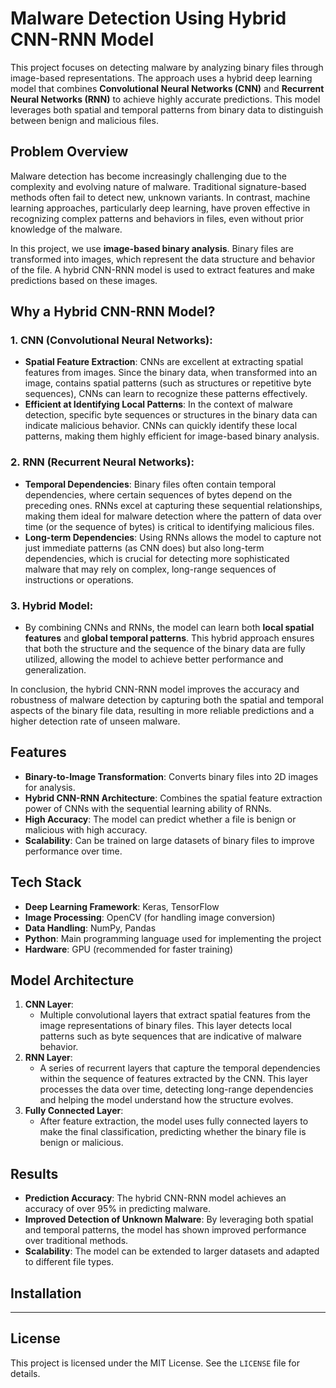 Malware Detection Using Hybrid CNN-RNN Model
============================================

This project focuses on detecting malware by analyzing binary files through image-based representations. The approach uses a hybrid deep learning model that combines **Convolutional Neural Networks (CNN)** and **Recurrent Neural Networks (RNN)** to achieve highly accurate predictions. This model leverages both spatial and temporal patterns from binary data to distinguish between benign and malicious files.

Problem Overview
----------------

Malware detection has become increasingly challenging due to the complexity and evolving nature of malware. Traditional signature-based methods often fail to detect new, unknown variants. In contrast, machine learning approaches, particularly deep learning, have proven effective in recognizing complex patterns and behaviors in files, even without prior knowledge of the malware.

In this project, we use **image-based binary analysis**. Binary files are transformed into images, which represent the data structure and behavior of the file. A hybrid CNN-RNN model is used to extract features and make predictions based on these images.

Why a Hybrid CNN-RNN Model?
---------------------------

### 1\. **CNN (Convolutional Neural Networks)**:

-   **Spatial Feature Extraction**: CNNs are excellent at extracting spatial features from images. Since the binary data, when transformed into an image, contains spatial patterns (such as structures or repetitive byte sequences), CNNs can learn to recognize these patterns effectively.
-   **Efficient at Identifying Local Patterns**: In the context of malware detection, specific byte sequences or structures in the binary data can indicate malicious behavior. CNNs can quickly identify these local patterns, making them highly efficient for image-based binary analysis.

### 2\. **RNN (Recurrent Neural Networks)**:

-   **Temporal Dependencies**: Binary files often contain temporal dependencies, where certain sequences of bytes depend on the preceding ones. RNNs excel at capturing these sequential relationships, making them ideal for malware detection where the pattern of data over time (or the sequence of bytes) is critical to identifying malicious files.
-   **Long-term Dependencies**: Using RNNs allows the model to capture not just immediate patterns (as CNN does) but also long-term dependencies, which is crucial for detecting more sophisticated malware that may rely on complex, long-range sequences of instructions or operations.

### 3\. **Hybrid Model**:

-   By combining CNNs and RNNs, the model can learn both **local spatial features** and **global temporal patterns**. This hybrid approach ensures that both the structure and the sequence of the binary data are fully utilized, allowing the model to achieve better performance and generalization.

In conclusion, the hybrid CNN-RNN model improves the accuracy and robustness of malware detection by capturing both the spatial and temporal aspects of the binary file data, resulting in more reliable predictions and a higher detection rate of unseen malware.

Features
--------

-   **Binary-to-Image Transformation**: Converts binary files into 2D images for analysis.
-   **Hybrid CNN-RNN Architecture**: Combines the spatial feature extraction power of CNNs with the sequential learning ability of RNNs.
-   **High Accuracy**: The model can predict whether a file is benign or malicious with high accuracy.
-   **Scalability**: Can be trained on large datasets of binary files to improve performance over time.

Tech Stack
----------

-   **Deep Learning Framework**: Keras, TensorFlow
-   **Image Processing**: OpenCV (for handling image conversion)
-   **Data Handling**: NumPy, Pandas
-   **Python**: Main programming language used for implementing the project
-   **Hardware**: GPU (recommended for faster training)

Model Architecture
------------------

1.  **CNN Layer**:
    -   Multiple convolutional layers that extract spatial features from the image representations of binary files. This layer detects local patterns such as byte sequences that are indicative of malware behavior.
2.  **RNN Layer**:
    -   A series of recurrent layers that capture the temporal dependencies within the sequence of features extracted by the CNN. This layer processes the data over time, detecting long-range dependencies and helping the model understand how the structure evolves.
3.  **Fully Connected Layer**:
    -   After feature extraction, the model uses fully connected layers to make the final classification, predicting whether the binary file is benign or malicious.

Results
-------

-   **Prediction Accuracy**: The hybrid CNN-RNN model achieves an accuracy of over 95% in predicting malware.
-   **Improved Detection of Unknown Malware**: By leveraging both spatial and temporal patterns, the model has shown improved performance over traditional methods.
-   **Scalability**: The model can be extended to larger datasets and adapted to different file types.

Installation
------------

* * * * *

License
-------

This project is licensed under the MIT License. See the `LICENSE` file for details.